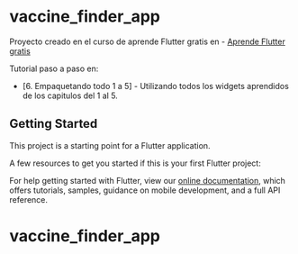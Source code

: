 # vaccine_finder_app

Proyecto creado en el curso de aprende Flutter gratis en - [Aprende Flutter gratis](https://capitanapps.com/curso-flutter-temario)

Tutorial paso a paso en:
- [6. Empaquetando todo 1 a 5] - Utilizando todos los widgets aprendidos de los capitulos del 1 al 5.

## Getting Started

This project is a starting point for a Flutter application.

A few resources to get you started if this is your first Flutter project:

For help getting started with Flutter, view our
[online documentation](https://flutter.dev/docs), which offers tutorials,
samples, guidance on mobile development, and a full API reference.
# vaccine_finder_app
